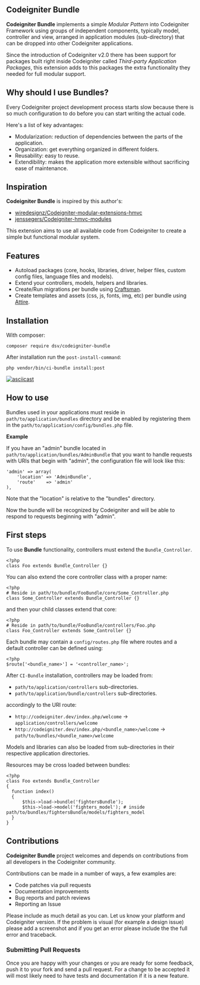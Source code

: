 Codeigniter Bundle
-------------------------

**Codeigniter Bundle** implements a simple *Modular Pattern* into Codeigniter Framework using groups of independent components, typically model, controller and view, arranged in application modules (sub-directory) that can be dropped into other Codeigniter applications.

Since the introduction of Codeigniter v2.0 there has been support for packages built right inside Codeigniter called *Third-party Application Packages*, this extension adds to this packages the extra functionality they needed for full modular support.

## Why should I use Bundles?

Every Codeigniter project development process starts slow because there is so much configuration to do before you can start writing the actual code. 

Here's a list of key advantages:

* Modularization: reduction of dependencies between the parts of the application.
* Organization: get everything organized in different folders.
* Reusability: easy to reuse.
* Extendibility: makes the application more extensible without sacrificing ease of maintenance.

## Inspiration

**Codeigniter Bundle** is inspired by this author's:

* [wiredesignz/Codeigniter-modular-extensions-hmvc](https://bitbucket.org/wiredesignz/Codeigniter-modular-extensions-hmvc)
* [jenssegers/Codeigniter-hmvc-modules](https://github.com/jenssegers/Codeigniter-hmvc-modules)

This extension aims to use all available code from Codeigniter to create a simple but functional modular system.

## Features

* Autoload packages (core, hooks, libraries, driver, helper files, custom config files, language files and models).
* Extend your controllers, models, helpers and libraries.
* Create/Run migrations per bundle using [Craftsman](https://github.com/davidsosavaldes/Craftsman).
* Create templates and assets (css, js, fonts, img, etc) per bundle using [Attire](https://github.com/davidsosavaldes/Attire).

## Installation 

With composer:

    composer require dsv/codeigniter-bundle

After installation run the `post-install-command`:

    php vendor/bin/ci-bundle install:post
    
[![asciicast](https://asciinema.org/a/45176.png)](https://asciinema.org/a/45176)

## How to use

Bundles used in your applications must reside in `path/to/application/bundles` directory and be enabled by registering them in the `path/to/application/config/bundles.php` file.

**Example**

If you have an "admin" bundle located in `path/to/application/bundles/AdminBundle` that you want to handle requests with URIs that begin with "admin", the configuration file will look like this:

    'admin' => array(
    	'location' => 'AdminBundle',
    	'route'    => 'admin'
    ),

Note that the "location" is relative to the "bundles" directory.

Now the bundle will be recognized by Codeigniter and will be able to respond to requests beginning with "admin".

## First steps

To use **Bundle** functionality, controllers must extend the `Bundle_Controller`.

    <?php
    class Foo extends Bundle_Controller {}

You can also extend the core controller class with a proper name:

    <?php
    # Reside in path/to/bundle/FooBundle/core/Some_Controller.php
    class Some_Controller extends Bundle_Controller {}
    
and then your child classes extend that core:

    <?php
    # Reside in path/to/bundle/FooBundle/controllers/Foo.php
    class Foo_Controller extends Some_Controller {}

<!-- All controllers can have an `$autoload` attribute, which holds an array of items loaded in the constructor. This can be used together with `module/config/autoload.php`, however using the $autoload attribute only works for that specific controller. -->

Each bundle may contain a `config/routes.php` file where routes and a default controller can be defined using:

    <?php
    $route['<bundle_name>'] = '<controller_name>';

After `CI-Bundle` installation, controllers may be loaded from: 

* `path/to/application/controllers` sub-directories.
* `path/to/application/bundle/controllers` sub-directories.

accordingly to the URI route:

* `http://codeigniter.dev/index.php/welcome` -> `application/controllers/welcome`
* `http://codeigniter.dev/index.php/<bundle_name>/welcome` -> `path/to/bundles/<bundle_name>/welcome`

Models and libraries can also be loaded from sub-directories in their respective application directories.

Resources may be cross loaded between bundles:

    <?php
    class Foo extends Bundle_Controller 
    {
      function index()
      {
          $this->load->bundle('fightersBundle');
          $this->load->model('fighters_model'); # inside path/to/bundles/fightersBundle/models/fighters_model
      }
    }

## Contributions

**Codeigniter Bundle** project welcomes and depends on contributions from all developers in the Codeigniter community.

Contributions can be made in a number of ways, a few examples are:

* Code patches via pull requests
* Documentation improvements
* Bug reports and patch reviews
* Reporting an Issue

Please include as much detail as you can. Let us know your platform and Codeigniter version. If the problem is visual (for example a design issue) please add a screenshot and if you get an error please include the the full error and traceback.

### Submitting Pull Requests

Once you are happy with your changes or you are ready for some feedback, push it to your fork and send a pull request. For a change to be accepted it will most likely need to have tests and documentation if it is a new feature.

